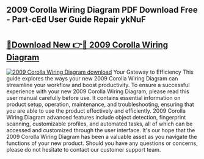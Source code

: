 ## 2009 Corolla Wiring Diagram PDF Download Free - Part-cEd User Guide Repair ykNuF

# <h2><a href="http://dfkf7zq.blite.top/?on=2009+Corolla+Wiring+Diagram">🔗Download New 👉🔴 2009 Corolla Wiring Diagram</a></h2>

[![2009 Corolla Wiring Diagram download](https://i.imgur.com/lujVjoI.png)](http://dfkf7zq.blite.top/?on=2009+Corolla+Wiring+Diagram)
Your Gateway to Efficiency This guide explores the ways your new 2009 Corolla Wiring Diagram can streamline your workflow and boost productivity. To ensure a successful experience with your new 2009 Corolla Wiring Diagram, please read this user manual carefully before use. It contains essential information on product setup, operation, maintenance, and troubleshooting, ensuring that you are able to use the product effectively and efficiently. 2009 Corolla Wiring Diagram advanced features include object detection, fingerprint scanning, customizable profiles, and automated tasks, all of which can be accessed and customized through the user interface. It's our hope that the 2009 Corolla Wiring Diagram has been a valuable asset as you navigate the functions of your new product. Should you have any questions or concerns, please do not hesitate to contact our customer support team.
